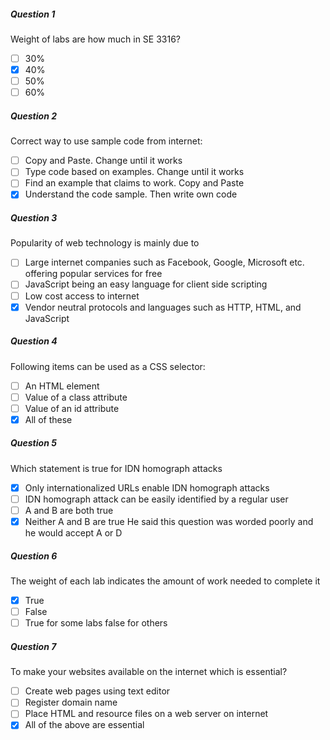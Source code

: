 ##### Question 1
Weight of labs are how much in SE 3316?
- [ ] 30%
- [x] 40%
- [ ] 50%
- [ ] 60%

##### Question 2
Correct way to use sample code from internet:
- [ ] Copy and Paste. Change until it works
- [ ] Type code based on examples. Change until it works
- [ ] Find an example that claims to work. Copy and Paste
- [x] Understand the code sample. Then write own code

##### Question 3
Popularity of web technology is mainly due to
- [ ] Large internet companies such as Facebook, Google, Microsoft etc. offering popular services for free
- [ ] JavaScript being an easy language for client side scripting
- [ ] Low cost access to internet
- [x] Vendor neutral protocols and languages such as HTTP, HTML, and JavaScript

##### Question 4
Following items can be used as a CSS selector:
- [ ] An HTML element
- [ ] Value of a class attribute
- [ ] Value of an id attribute
- [x] All of these

##### Question 5
Which statement is true for IDN homograph attacks
- [x] Only internationalized URLs enable IDN homograph attacks
- [ ] IDN homograph attack can be easily identified by a regular user
- [ ] A and B are both true
- [x] Neither A and B are true
He said this question was worded poorly and he would accept A or D
##### Question 6
The weight of each lab indicates the amount of work needed to complete it
- [x] True
- [ ] False
- [ ] True for some labs false for others

##### Question 7
To make your websites available on the internet which is essential?
- [ ] Create web pages using text editor
- [ ] Register domain name
- [ ] Place HTML and resource files on a web server on internet
- [x] All of the above are essential